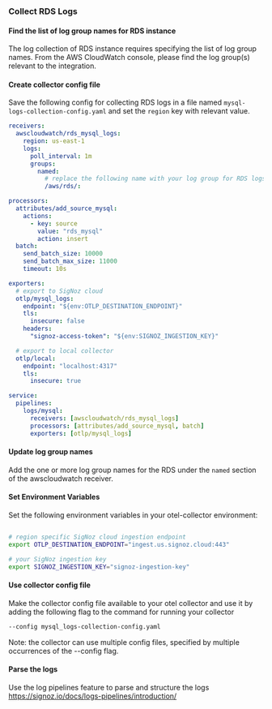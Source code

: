 ### Collect RDS Logs

#### Find the list of log group names for RDS instance

The log collection of RDS instance requires specifying the list of log group names. From the AWS CloudWatch console, please find the log group(s) relevant to the integration.

#### Create collector config file

Save the following config for collecting RDS logs in a file named `mysql-logs-collection-config.yaml` and set the `region` key with relevant value.

```yaml
receivers:
  awscloudwatch/rds_mysql_logs:
    region: us-east-1
    logs:
      poll_interval: 1m
      groups:
        named:
          # replace the following name with your log group for RDS logs
          /aws/rds/:

processors:
  attributes/add_source_mysql:
    actions:
      - key: source
        value: "rds_mysql"
        action: insert
  batch:
    send_batch_size: 10000
    send_batch_max_size: 11000
    timeout: 10s

exporters:
  # export to SigNoz cloud
  otlp/mysql_logs:
    endpoint: "${env:OTLP_DESTINATION_ENDPOINT}"
    tls:
      insecure: false
    headers:
      "signoz-access-token": "${env:SIGNOZ_INGESTION_KEY}"

  # export to local collector
  otlp/local:
    endpoint: "localhost:4317"
    tls:
      insecure: true

service:
  pipelines:
    logs/mysql:
      receivers: [awscloudwatch/rds_mysql_logs]
      processors: [attributes/add_source_mysql, batch]
      exporters: [otlp/mysql_logs]
```

#### Update log group names

Add the one or more log group names for the RDS under the `named` section of the awscloudwatch receiver.

#### Set Environment Variables

Set the following environment variables in your otel-collector environment:

```bash

# region specific SigNoz cloud ingestion endpoint
export OTLP_DESTINATION_ENDPOINT="ingest.us.signoz.cloud:443"

# your SigNoz ingestion key
export SIGNOZ_INGESTION_KEY="signoz-ingestion-key"

```

#### Use collector config file

Make the collector config file available to your otel collector and use it by adding the following flag to the command for running your collector  
```bash
--config mysql_logs-collection-config.yaml
```  
Note: the collector can use multiple config files, specified by multiple occurrences of the --config flag.

#### Parse the logs

Use the log pipelines feature to parse and structure the logs https://signoz.io/docs/logs-pipelines/introduction/
